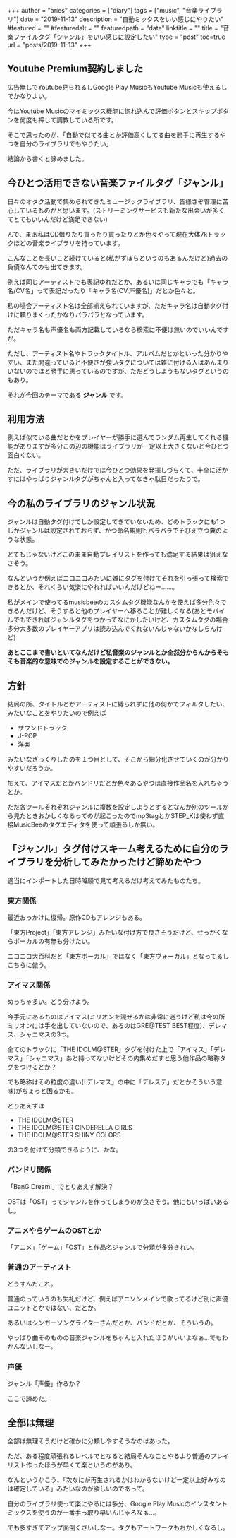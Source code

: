 +++
author = "aries"
categories = ["diary"]
tags = ["music", "音楽ライブラリ"]
date = "2019-11-13"
description = "自動ミックスをいい感じにやりたい"
#featured = ""
#featuredalt = ""
featuredpath = "date"
linktitle = ""
title = "音楽ファイルタグ「ジャンル」をいい感じに設定したい"
type = "post"
toc=true
url = "posts/2019-11-13"
+++

## Youtube Premium契約しました

広告無しでYoutube見られるしGoogle Play MusicもYoutube Musicも使えるしでかなりよい。

今はYoutube Musicのマイミックス機能に惚れ込んで評価ボタンとスキップボタンを何度も押して調教している所です。

そこで思ったのが、「自動で似てる曲とか評価高くしてる曲を勝手に再生するやつを自分のライブラリでもやりたい」

結論から書くと諦めました。


## 今ひとつ活用できない音楽ファイルタグ「ジャンル」

日々のオタク活動で集められてきたミュージックライブラリ、皆様さぞ管理に苦心しているものかと思います。(ストリーミングサービスも新たな出会いが多くてとてもいいんだけど満足できない)

んで、まぁ私はCD借りたり買ったり買ったりとか色々やって現在大体7kトラックほどの音楽ライブラリを持っています。

こんなことを長いこと続けていると(私がずぼらというのもあるんだけど)過去の負債なんてのも出てきます。

例えば同じアーティストでも表記ゆれだとか、あるいは同じキャラでも「キャラ名/CV名」って表記だったり「キャラ名(CV.声優名)」だとか色々と。

私の場合アーティスト名は全部揃えられていますが、ただキャラ名は自動タグ付けに頼りまくったかなりバラバラとなっています。

ただキャラ名も声優名も両方記載しているなら検索に不便は無いのでいいんですが。

ただし、アーティスト名やトラックタイトル、アルバムだとかといった分かりやすい、また間違っていると不便さが強いタグについては雑に付ける人はあんまりいないのではと勝手に思っているのですが、ただどうしようもないタグというのもあり。

それが今回のテーマである __ジャンル__ です。


## 利用方法

例えば似ている曲だとかをプレイヤーが勝手に選んでランダム再生してくれる機能がありますが多分この辺の機能はライブラリが一定以上大きくないと今ひとつ面白くない。

ただ、ライブラリが大きいだけでは今ひとつ効果を発揮しづらくて、十全に活かすにはやっぱりジャンルタグがちゃんと入ってなきゃ駄目だったりで。


## 今の私のライブラリのジャンル状況

ジャンルは自動タグ付けでしか設定してきていないため、どのトラックにも1つしかジャンルは設定されておらず、かつ命名規則もバラバラでそびえ立つ糞のような状態。

とてもじゃないけどこのまま自動プレイリストを作っても満足する結果は狙えなさそう。

なんというか例えばニコニコみたいに雑にタグを付けてそれを引っ張って検索できるとか、それくらい気楽にやれればいいんだけどねー……。

私がメインで使ってるmusicbeeのカスタムタグ機能なんかを使えば多分色々できるんだけど、そうすると他のプレイヤーへ移ることが難しくなる(あとモバイルでもできればジャンルタグをつかってなにかしたいけど、カスタムタグの場合多分大多数のプレイヤーアプリは読み込んでくれないんじゃないかなしらんけど)

__あとここまで書いといてなんだけど私音楽のジャンルとか全然分からんからそもそも音楽的な意味でのジャンルを設定することができない。__


## 方針

結局の所、タイトルとかアーティストに縛られずに他の何かでフィルタしたい、みたいなことをやりたいので例えば

- サウンドトラック
- J-POP
- 洋楽

みたいなざっくりしたのを１つ目として、そこから細分化させていくのが分かりやすいだろうか。

加えて、アイマスだとかバンドリだとか色々あるやつは直接作品名を入れちゃうとか。

ただ各ツールそれぞれジャンルに複数を設定しようとするとなんか別のツールから見たときおかしくなるってのが起こったのでmp3tagとかSTEP_Kは使わず直接MusicBeeのタグエディタを使って頑張るしか無い。


## 「ジャンル」タグ付けスキーム考えるために自分のライブラリを分析してみたかったけど諦めたやつ

適当にインポートした日時降順で見て考えるだけ考えてみたものたち。

### 東方関係

最近おっかけに復帰。原作CDもアレンジもある。

「東方Project」「東方アレンジ」みたいな付け方で良さそうだけど、せっかくならボーカルの有無も分けたい。

ニコニコ大百科だと「東方ボーカル」ではなく「東方ヴォーカル」となってるしこちらに倣う。

### アイマス関係

めっちゃ多い。どう分けよう。

今手元にあるものはアイマス(ミリオンを混ぜるかは非常に迷うけど私は今の所ミリオンには手を出していないので、あるのはGRE@TEST BEST程度)、デレマス、シャニマスの3つ。

全てのトラックに「THE IDOLM@STER」タグを付けた上で「アイマス」「デレマス」「シャニマス」あと持ってないけどその内集めだすと思う他作品の略称タグをつけるとか？

でも略称はその粒度の違い(「デレマス」の中に「デレステ」だとかそういう意味)がちょっと困るかも。

とりあえずは

- THE IDOLM@STER
- THE IDOLM@STER CINDERELLA GIRLS
- THE IDOLM@STER SHINY COLORS

の3つを付けて分類できるように、かな。

### バンドリ関係

「BanG Dream!」でとりあえず解決？

OSTは「OST」ってジャンルを作ってしまうのが良さそう。他にもいっぱいあるし。

### アニメやらゲームのOSTとか

「アニメ」「ゲーム」「OST」と作品名ジャンルで分類が多分きれい。

### 普通のアーティスト

どうすんだこれ。

普通のっていうのも失礼だけど、例えばアニソンメインで歌ってるけど別に声優ユニットとかではない、だとか。

あるいはシンガーソングライターさんだとか、バンドだとか、そういうの。

やっぱり曲そのものの音楽ジャンルをちゃんと入れたほうがいいよなぁ…でもわかんないしなー。

### 声優

ジャンル「声優」作るか？

ここで諦めた。


## 全部は無理

全部は無理そうだけど確かに分類しやすそうなのはあった。

ただ、ある程度頑張れるレベルでとなると結局そんなことやるより普通のプレイリスト作ったほうが早くて楽というのがあり。

なんというかこう、「次なにが再生されるかはわからないけど一定以上好みなのは確定している」みたいなのが欲しいのであって。

自分のライブラリ使って楽にやるには多分、Google Play Musicのインスタントミックスを使うのが一番手っ取り早いんじゃろなぁ…。

でも多すぎてアップ面倒くさいしなー。タグもアートワークもおかしくなるし。


